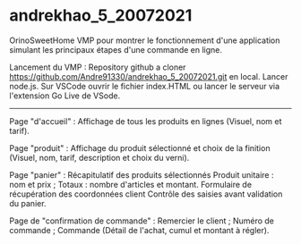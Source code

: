 # andrekhao_5_20072021
OrinoSweetHome
VMP pour montrer le fonctionnement d'une application simulant les principaux étapes d'une commande en ligne.

Lancement du VMP :
    Repository github a cloner  https://github.com/Andre91330/andrekhao_5_20072021.git  en local.
    Lancer node.js.
    Sur VSCode ouvrir le fichier index.HTML ou lancer le serveur via l'extension Go Live de VSode.
    
  ---------------------------------------------------------------------------------------------
  
  Page "d'accueil" :
    Affichage de tous les produits en lignes
      (Visuel, nom et tarif).
 
 Page "produit" :
    Affichage du produit sélectionné et choix de la finition
      (Visuel, nom, tarif, description et choix du verni).
 
 Page "panier" :
    Récapitulatif des produits sélectionnés
       Produit unitaire : nom et prix ;
       Totaux : nombre d'articles et montant.
    Formulaire de récupération des coordonnées client
       Contrôle des saisies avant validation du panier.
 
 Page de "confirmation de commande" :
       Remercier le client ;
       Numéro de commande ;
       Commande
          (Détail de l'achat, cumul et montant à régler).
      
    

